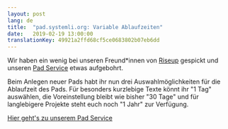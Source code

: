 ```yaml
---
layout: post
lang: de
title:  "pad.systemli.org: Variable Ablaufzeiten"
date:   2019-02-19 13:00:00
translationKey: 49921a2ffd68cf5ce0683802b07eb6dd
---
```


Wir haben ein wenig bei unseren Freund\*innen von <a href="https://riseup.net/">Riseup</a>
gespickt und unseren <a href="https://pad.systemli.org">Pad Service</a> etwas aufgebohrt.

Beim Anlegen neuer Pads habt ihr nun drei Auswahlmöglichkeiten für die Ablaufzeit des Pads.
Für besonders kurzlebige Texte könnt ihr "1 Tag" auswählen, die Voreinstellung bleibt wie
bisher "30 Tage" und für langlebigere Projekte steht euch noch "1 Jahr" zur Verfügung.

<a href="https://pad.systemli.org/">Hier geht's zu unserem Pad Service</a>
